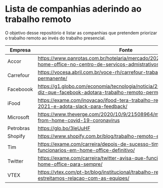 # Lista de companhias aderindo ao trabalho remoto
O objetivo desse repositório é listar as companhias que pretendem priorizar o trabalho remoto ao invés do trabalho presencial.

| Empresa | Fonte |
| --- | --- |
|Accor|https://www.panrotas.com.br/hotelaria/mercado/2020/11/accor-efetiva-home-office-no-centro-de-servicos-admistrativos_177889.html
|Carrefour|https://vocesa.abril.com.br/voce-rh/carrefour-trabalho-flexivel-permanente/|
|Faceboook|https://g1.globo.com/economia/tecnologia/noticia/2020/05/21/zuckerberg-diz-que-facebook-adotara-trabalho-remoto-permanente.ghtml|
|iFood|https://exame.com/inovacao/ifood-tera-trabalho-remoto-ate-junho-de-2021-e-adota-slack-para-feedback/|
|Microsoft|https://www.theverge.com/2020/10/9/21508964/microsoft-remote-work-from-home-covid-19-coronavirus|
|Petrobras | https://glo.bo/3leUuHF|
|Shopify | https://www.shopify.com.br/blog/trabalho-remoto-e-sustentabilidade|
|Tim | https://exame.com/carreira/depois-de-sucesso-tim-coloca-2-mil-funcionarios-em-home-office-definitivo/|A
|Twitter | https://exame.com/carreira/twitter-avisa-que-funcionarios-podem-fazer-home-office-para-sempre/|
| VTEX | https://vtex.com/pt-br/blog/institucional/trabalho-remoto-como-estreitamos-relacao-com-as-equipes/ |

